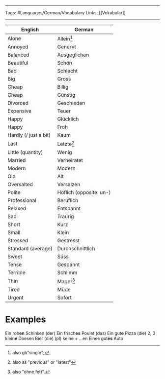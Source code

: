 ___
Tags: #Languages/German/Vocabulary 
Links: [[Vokabular]]
___
English | German
------------ | ------------
Alone | Allein[^1]
Annoyed | Genervt
Balanced | Ausgeglichen
Beautiful | Schön
Bad | Schlecht
Big | Gross
Cheap | Billig
Cheap | Günstig
Divorced | Geschieden
Expensive | Teuer
Happy | Glücklich
Happy | Froh
Hardly (/ just a bit) | Kaum
Last | Letzte[^2]
Little (quantity) | Wenig
Married | Verheiratet
Modern | Modern
Old | Alt
Oversalted | Versalzen
Polite | Höflich (opposite: un-)
Professional | Beruflich
Relaxed | Entspannt
Sad | Traurig
Short | Kurz
Small | Klein
Stressed | Gestresst
Standard (average) | Durchschnittlich
Sweet | Süss
Tense | Gespannt
Terrible| Schlimm
Thin | Mager[^3]
Tired | Müde
Urgent | Sofort


# Examples
Ein roh**en** Schinken (der)
Ein frisch**es** Poulet (das)
Ein gut**e** Pizza (die)
2, 3 klein**e** Doesen Bier (die)
(pl) keine + ...en
Ein~~es~~ gut**es** Auto



[^1]: also gh"single";
[^2]: also as "previous" or "latest"
[^3]: also "ohne fett".